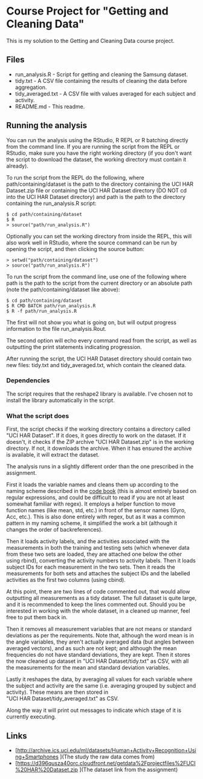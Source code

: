 # Course Project for "Getting and Cleaning Data"

This is my solution to the Getting and Cleaning Data course project.

## Files

- run_analysis.R - Script for getting and cleaning the Samsung
  dataset.
- tidy.txt - A CSV file containing the results of cleaning the data
  before aggregation.
- tidy_averaged.txt - A CSV file with values averaged for each subject
  and activity.
- README.md - This readme.

## Running the analysis

You can run the analysis using the RStudio, R REPL or R batching
directly from the command line. If you are running the script from the
REPL or RStudio, make sure you have the right working directory (if
you don't want the script to download the dataset, the working
directory must contain it already).

To run the script from the REPL do the following, where
path/containing/dataset is the path to the directory containing the
UCI HAR Dataset.zip file or containing the UCI HAR Dataset directory
(DO NOT cd into the UCI HAR Dataset directory) and path is the path to
the directory containing the run_analysis.R script:

    $ cd path/containing/dataset
    $ R
    > source("path/run_analysis.R")

Optionally you can set the working directory from inside the REPL,
this will also work well in RStudio, where the source command can be
run by opening the script, and then clicking the source button:

    > setwd("path/containing/dataset")
    > source("path/run_analysis.R")

To run the script from the command line, use one of the following
where path is the path to the script from the current directory or an
absolute path (note the path/containing/dataset like above):

    $ cd path/containing/dataset
    $ R CMD BATCH path/run_analysis.R
    $ R -f path/run_analysis.R

The first will not show you what is going on, but will output progress
information to the file run_analysis.Rout.

The second option will echo every command read from the script, as
well as outputting the print statements indicating progression.

After running the script, the UCI HAR Dataset directory should
contain two new files: tidy.txt and tidy_averaged.txt, which contain
the cleaned data.

### Dependencies

The script requires that the reshape2 library is available. I've
chosen not to install the library automatically in the
script.

### What the script does

First, the script checks if the working directory contains a directory
called "UCI HAR Dataset". If it does, it goes directly to work on the
dataset. If it doesn't, it checks if the ZIP archive "UCI HAR
Dataset.zip" is in the working directory. If not, it downloads the
archive. When it has ensured the archive is available, it will extract
the dataset.

The analysis runs in a slightly different order than the one
prescribed in the assignment.

First it loads the variable names and cleans them up according to the
naming scheme described in the [code book](CodeBook.md) (this is
almost entirely based on regular expressions, and could be difficult
to read if you are not at least somewhat familiar with regex). It
employs a helper function to move function names (like mean, std,
etc.) in front of the sensor names (Gyro, Acc, etc.). This is also
done entirely with regex, but as it was a common pattern in my naming
scheme, it simplified the work a bit (although it changes the order of
backreferences).

Then it loads activity labels, and the activities associated with the
measurements in both the training and testing sets (which whenever
data from these two sets are loaded, they are attached one below the
other using rbind), converting the activity numbers to activity
labels. Then it loads subject IDs for each measurement in the two
sets. Then it reads the measurements for both sets and attaches the
subject IDs and the labelled activities as the first two columns
(using cbind).

At this point, there are two lines of code commented out, that would
allow outputting all measurements as a tidy dataset. The full dataset
is quite large, and it is recommended to keep the lines commented
out. Should you be interested in working with the whole dataset, in a
cleaned up manner, feel free to put them back in.

Then it removes all measurement variables that are not means or
standard deviations as per the requirements. Note that, although the
word mean is in the angle variables, they aren't actually averaged
data (but angles between averaged vectors), and as such are not kept;
and although the mean frequencies do not have standard deviations,
they are kept. Then it stores the now cleaned up dataset in
"UCI&nbsp;HAR&nbsp;Dataset/tidy.txt" as CSV, with all the measurements
for the mean and standard deviation variables.

Lastly it reshapes the data, by averaging all values for each variable
where the subject and activity are the same (i.e. averaging grouped by
subject and activity). These means are then stored in
"UCI&nbsp;HAR&nbsp;Dataset/tidy_averaged.txt" as CSV.

Along the way it will print out messages to indicate which stage of
it is currently executing.

## Links

- [http://archive.ics.uci.edu/ml/datasets/Human+Activity+Recognition+Using+Smartphones ](The
study the raw data comes from)
- [https://d396qusza40orc.cloudfront.net/getdata%2Fprojectfiles%2FUCI%20HAR%20Dataset.zip ](The
  dataset link from the assignment)
